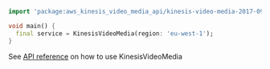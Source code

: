 ```dart
import 'package:aws_kinesis_video_media_api/kinesis-video-media-2017-09-30.dart';

void main() {
  final service = KinesisVideoMedia(region: 'eu-west-1');
}
```

See [API reference](https://pub.dev/documentation/aws_kinesis_video_media_api/latest/kinesis-video-media-2017-09-30/KinesisVideoMedia-class.html) on how to use KinesisVideoMedia
